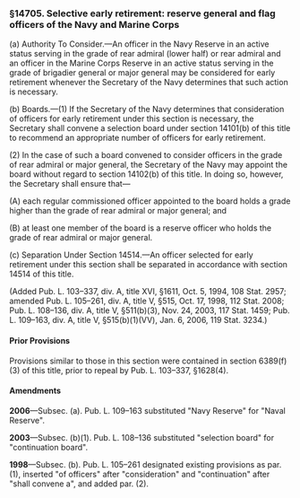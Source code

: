 ### §14705. Selective early retirement: reserve general and flag officers of the Navy and Marine Corps ###

(a) Authority To Consider.—An officer in the Navy Reserve in an active status serving in the grade of rear admiral (lower half) or rear admiral and an officer in the Marine Corps Reserve in an active status serving in the grade of brigadier general or major general may be considered for early retirement whenever the Secretary of the Navy determines that such action is necessary.

(b) Boards.—(1) If the Secretary of the Navy determines that consideration of officers for early retirement under this section is necessary, the Secretary shall convene a selection board under section 14101(b) of this title to recommend an appropriate number of officers for early retirement.

(2) In the case of such a board convened to consider officers in the grade of rear admiral or major general, the Secretary of the Navy may appoint the board without regard to section 14102(b) of this title. In doing so, however, the Secretary shall ensure that—

(A) each regular commissioned officer appointed to the board holds a grade higher than the grade of rear admiral or major general; and

(B) at least one member of the board is a reserve officer who holds the grade of rear admiral or major general.

(c) Separation Under Section 14514.—An officer selected for early retirement under this section shall be separated in accordance with section 14514 of this title.

(Added Pub. L. 103–337, div. A, title XVI, §1611, Oct. 5, 1994, 108 Stat. 2957; amended Pub. L. 105–261, div. A, title V, §515, Oct. 17, 1998, 112 Stat. 2008; Pub. L. 108–136, div. A, title V, §511(b)(3), Nov. 24, 2003, 117 Stat. 1459; Pub. L. 109–163, div. A, title V, §515(b)(1)(VV), Jan. 6, 2006, 119 Stat. 3234.)

#### Prior Provisions ####

Provisions similar to those in this section were contained in section 6389(f)(3) of this title, prior to repeal by Pub. L. 103–337, §1628(4).

#### Amendments ####

**2006**—Subsec. (a). Pub. L. 109–163 substituted "Navy Reserve" for "Naval Reserve".

**2003**—Subsec. (b)(1). Pub. L. 108–136 substituted "selection board" for "continuation board".

**1998**—Subsec. (b). Pub. L. 105–261 designated existing provisions as par. (1), inserted "of officers" after "consideration" and "continuation" after "shall convene a", and added par. (2).